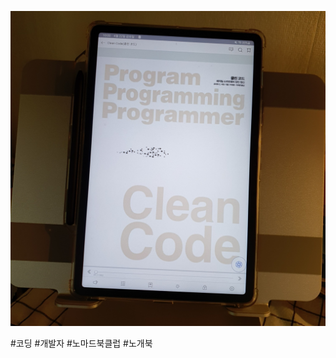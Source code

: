 ![](https://github.com/codekyz/TIL/blob/main/CleanCode/cleancodeday1.jpg?raw=true)

#코딩 #개발자 #노마드북클럽 #노개북
